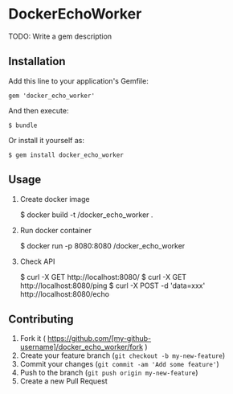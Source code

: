 # DockerEchoWorker

TODO: Write a gem description

## Installation

Add this line to your application's Gemfile:

    gem 'docker_echo_worker'

And then execute:

    $ bundle

Or install it yourself as:

    $ gem install docker_echo_worker

## Usage

1. Create docker image

    $ docker build -t <username>/docker_echo_worker .

2. Run docker container

    $ docker run -p 8080:8080 <username>/docker_echo_worker

3. Check API

    $ curl -X GET http://localhost:8080/
    $ curl -X GET http://localhost:8080/ping
    $ curl -X POST -d 'data=xxx' http://localhost:8080/echo


## Contributing

1. Fork it ( https://github.com/[my-github-username]/docker_echo_worker/fork )
2. Create your feature branch (`git checkout -b my-new-feature`)
3. Commit your changes (`git commit -am 'Add some feature'`)
4. Push to the branch (`git push origin my-new-feature`)
5. Create a new Pull Request
